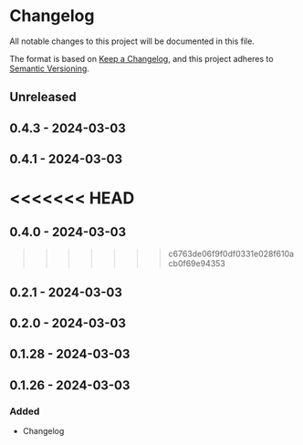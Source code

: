 # Changelog

All notable changes to this project will be documented in this file.

The format is based on [Keep a Changelog](https://keepachangelog.com/en/1.0.0/),
and this project adheres to [Semantic Versioning](https://semver.org/spec/v2.0.0.html).

## Unreleased

## 0.4.3 - 2024-03-03

## 0.4.1 - 2024-03-03
<<<<<<< HEAD
=======

## 0.4.0 - 2024-03-03
>>>>>>> c6763de06f9f0df0331e028f610acb0f69e94353

## 0.2.1 - 2024-03-03

## 0.2.0 - 2024-03-03

## 0.1.28 - 2024-03-03

## 0.1.26 - 2024-03-03
### Added
- Changelog
